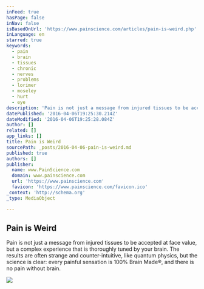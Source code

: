 ```yaml
---
inFeed: true
hasPage: false
inNav: false
isBasedOnUrl: 'https://www.painscience.com/articles/pain-is-weird.php'
inLanguage: en
starred: true
keywords:
  - pain
  - brain
  - tissues
  - chronic
  - nerves
  - problems
  - lorimer
  - moseley
  - hurt
  - eye
description: 'Pain is not just a message from injured tissues to be accepted at face value, but a complex experience that is thoroughly tuned by your brain. The results are often strange and counter-intuitive, like quantum physics, but the science is clear: every painful sensation is 100% Brain Made®, and there is no pain without brain.'
datePublished: '2016-04-06T19:25:30.214Z'
dateModified: '2016-04-06T19:25:28.084Z'
author: []
related: []
app_links: []
title: Pain is Weird
sourcePath: _posts/2016-04-06-pain-is-weird.md
published: true
authors: []
publisher:
  name: www.PainScience.com
  domain: www.painscience.com
  url: 'https://www.painscience.com'
  favicon: 'https://www.painscience.com/favicon.ico'
_context: 'http://schema.org'
_type: MediaObject

---
```

<article style=""><h1>Pain is Weird</h1><p>Pain is not just a message from injured tissues to be accepted at face value, but a complex experience that is thoroughly tuned by your brain. The results are often strange and counter-intuitive, like quantum physics, but the science is clear: every painful sensation is 100% Brain Made®, and there is no pain without brain.</p><img src="https://www.painscience.com/imgs/i-would-think-i-was-dead-xl.jpg" /></article>